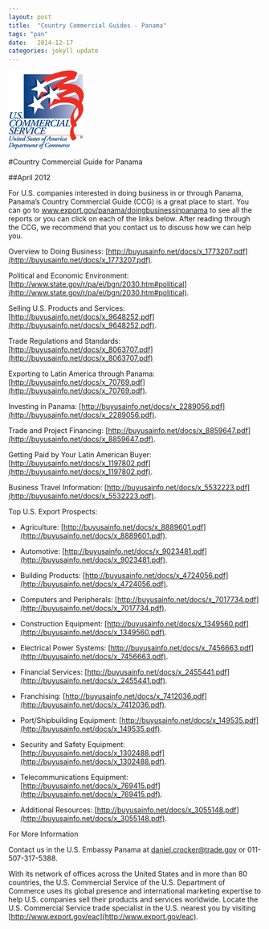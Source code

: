 ```yaml
---
layout: post
title:  "Country Commercial Guides - Panama"
tags: "pan"
date:   2014-12-17 
categories: jekyll update
---
```


![Market](images/us-commercial-service.png)

#Country Commercial Guide for Panama

##April 2012

For U.S. companies interested in doing business in or through Panama, Panama’s Country Commercial Guide (CCG) is a great place to start. You can go to www.export.gov/panama/doingbusinessinpanama to see all the reports or you can click on each of the links below. After reading through the CCG, we recommend that you contact us to discuss how we can help you.

Overview to Doing Business: [http://buyusainfo.net/docs/x_1773207.pdf](http://buyusainfo.net/docs/x_1773207.pdf).

Political and Economic Environment: [http://www.state.gov/r/pa/ei/bgn/2030.htm#political](http://www.state.gov/r/pa/ei/bgn/2030.htm#political).

Selling U.S. Products and Services: [http://buyusainfo.net/docs/x_9648252.pdf](http://buyusainfo.net/docs/x_9648252.pdf).

Trade Regulations and Standards: [http://buyusainfo.net/docs/x_8063707.pdf](http://buyusainfo.net/docs/x_8063707.pdf)

Exporting to Latin America through Panama: [http://buyusainfo.net/docs/x_70769.pdf](http://buyusainfo.net/docs/x_70769.pdf).

Investing in Panama: [http://buyusainfo.net/docs/x_2289056.pdf](http://buyusainfo.net/docs/x_2289056.pdf).

Trade and Project Financing: [http://buyusainfo.net/docs/x_8859647.pdf](http://buyusainfo.net/docs/x_8859647.pdf).

Getting Paid by Your Latin American Buyer: [http://buyusainfo.net/docs/x_1197802.pdf](http://buyusainfo.net/docs/x_1197802.pdf). 

Business Travel Information: [http://buyusainfo.net/docs/x_5532223.pdf](http://buyusainfo.net/docs/x_5532223.pdf).

Top U.S. Export Prospects:

* Agriculture: [http://buyusainfo.net/docs/x_8889601.pdf](http://buyusainfo.net/docs/x_8889601.pdf).

* Automotive: [http://buyusainfo.net/docs/x_9023481.pdf](http://buyusainfo.net/docs/x_9023481.pdf).

* Building Products: [http://buyusainfo.net/docs/x_4724056.pdf](http://buyusainfo.net/docs/x_4724056.pdf).

* Computers and Peripherals: [http://buyusainfo.net/docs/x_7017734.pdf](http://buyusainfo.net/docs/x_7017734.pdf).

* Construction Equipment: [http://buyusainfo.net/docs/x_1349560.pdf](http://buyusainfo.net/docs/x_1349560.pdf).

* Electrical Power Systems: [http://buyusainfo.net/docs/x_7456663.pdf](http://buyusainfo.net/docs/x_7456663.pdf).

* Financial Services: [http://buyusainfo.net/docs/x_2455441.pdf](http://buyusainfo.net/docs/x_2455441.pdf).

* Franchising: [http://buyusainfo.net/docs/x_7412036.pdf](http://buyusainfo.net/docs/x_7412036.pdf).

* Port/Shipbuilding Equipment: [http://buyusainfo.net/docs/x_149535.pdf](http://buyusainfo.net/docs/x_149535.pdf).

* Security and Safety Equipment: [http://buyusainfo.net/docs/x_1302488.pdf](http://buyusainfo.net/docs/x_1302488.pdf).

* Telecommunications Equipment: [http://buyusainfo.net/docs/x_769415.pdf](http://buyusainfo.net/docs/x_769415.pdf).

* Additional Resources: [http://buyusainfo.net/docs/x_3055148.pdf](http://buyusainfo.net/docs/x_3055148.pdf).

For More Information

Contact us in the U.S. Embassy Panama at [daniel.crocker@trade.gov](daniel.crocker@trade.gov) or 011-507-317-5388.

With its network of offices across the United States and in more than 80 countries, the U.S. Commercial Service of the U.S. Department of Commerce uses its global presence and international marketing expertise to help U.S. companies sell their products and services worldwide. Locate the U.S. Commercial Service trade specialist in the U.S. nearest you by visiting [http://www.export.gov/eac](http://www.export.gov/eac).